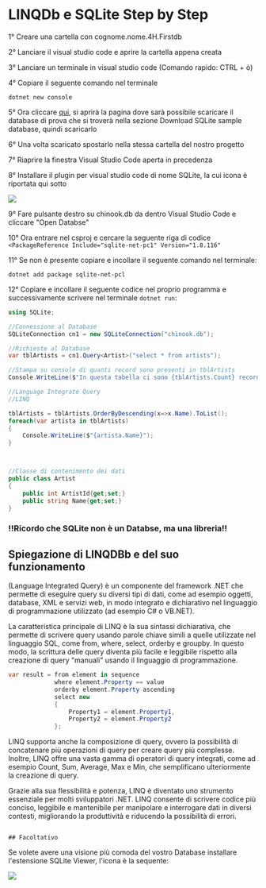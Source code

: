 #  LINQDb e SQLite Step by Step
1° Creare una cartella con cognome.nome.4H.Firstdb

2° Lanciare il visual studio code e aprire la cartella appena creata

3° Lanciare un terminale in visual studio code (Comando rapido: CTRL + ò)

4° Copiare il seguente comando nel terminale

``` 
dotnet new console 
```

5° Ora cliccare <a href = "https://www.sqlitetutorial.net/sqlite-sample-database/">qui</a>, si aprirà la pagina dove sarà possibile scaricare il database di prova che si troverà nella sezione Download SQLite sample database, quindi scaricarlo

6° Una volta scaricato spostarlo nella stessa cartella del nostro progetto

7° Riaprire la finestra Visual Studio Code aperta in precedenza 

8° Installare il plugin per visual studio code di nome SQLite, la cui icona è riportata qui sotto

<img 
src="https://user-images.githubusercontent.com/116791222/234798006-06c01e35-cd3f-4772-ab83-5b305904634a.png"
/>

9° Fare pulsante destro su chinook.db da dentro Visual Studio Code e cliccare "Open Databse"

10° Ora entrare nel csproj e cercare la seguente riga di codice `<PackageReference Include="sqlite-net-pc1" Version="1.8.116"`
 
11° Se non è presente copiare e incollare il seguente comando nel terminale:

```
dotnet add package sqlite-net-pcl
``` 

12° Copiare e incollare il seguente codice nel proprio programma e successivamente scrivere nel terminale `dotnet run`:

```csharp
using SQLite;

//Connessione al Database
SQLiteConnection cn1 = new SQLiteConnection("chinook.db");

//Richieste al Database
var tblArtists = cn1.Query<Artist>("select * from artists");

//Stampa su console di quanti record sono presenti in tblArtists
Console.WriteLine($"In questa tabella ci sono {tblArtists.Count} record!");

//Language Integrate Query
//LINQ

tblArtists = tblArtists.OrderByDescending(x=>x.Name).ToList();
foreach(var artista in tblArtists)
{
    Console.WriteLine($"{artista.Name}");
}



//Classe di contenimento dei dati
public class Artist
{
    public int ArtistId{get;set;}
    public string Name{get;set;}
}
```

### !!Ricordo che SQLite non è un Databse, ma una libreria!!

## Spiegazione di LINQDBb e del suo funzionamento
(Language Integrated Query) è un componente del framework .NET che permette di eseguire query su diversi tipi di dati, come ad esempio oggetti, database, XML e servizi web, in modo integrato e dichiarativo nel linguaggio di programmazione utilizzato (ad esempio C# o VB.NET).

La caratteristica principale di LINQ è la sua sintassi dichiarativa, che permette di scrivere query usando parole chiave simili a quelle utilizzate nel linguaggio SQL, come from, where, select, orderby e groupby. In questo modo, la scrittura delle query diventa più facile e leggibile rispetto alla creazione di query "manuali" usando il linguaggio di programmazione.

```csharp
var result = from element in sequence
             where element.Property == value
             orderby element.Property ascending
             select new
             {
                 Property1 = element.Property1,
                 Property2 = element.Property2
             };
```

LINQ supporta anche la composizione di query, ovvero la possibilità di concatenare più operazioni di query per creare query più complesse. Inoltre, LINQ offre una vasta gamma di operatori di query integrati, come ad esempio Count, Sum, Average, Max e Min, che semplificano ulteriormente la creazione di query.

Grazie alla sua flessibilità e potenza, LINQ è diventato uno strumento essenziale per molti sviluppatori .NET. LINQ consente di scrivere codice più conciso, leggibile e mantenibile per manipolare e interrogare dati in diversi contesti, migliorando la produttività e riducendo la possibilità di errori.
                                                                                                                                                                      
                                                                                                                                                                      ## Facoltativo
Se volete avere una visione più comoda del vostro Database installare l'estensione SQLite Viewer, l'icona è la sequente:

<img src="https://user-images.githubusercontent.com/116791222/236402603-8a404d5f-95af-44bf-aa82-711673297c89.png"/>
